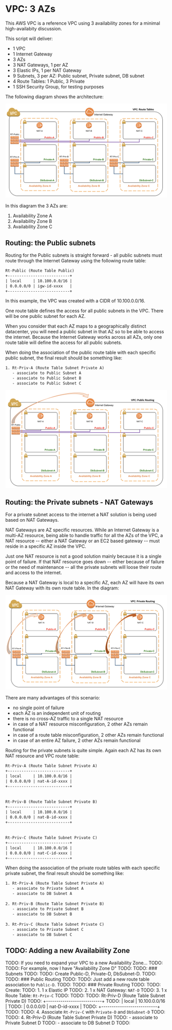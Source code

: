 # VPC: 3 AZs

This AWS VPC is a reference VPC using 3 availability zones for a minimal
high-availabity discussion.

This script will deliver:
* 1 VPC
* 1 Internet Gateway
* 3 AZs
* 3 NAT Gateways, 1 per AZ
* 3 Elastic IPs, 1 per NAT Gateway
* 9 Subnets, 3 per AZ: Public subnet, Private subnet, DB subnet
* 4 Route Tables: 1 Public, 3 Private
* 1 SSH Security Group, for testing purposes


The following diagram shows the architecture:

![VPC - 3AZs - Route Tables](img/vpc-3azs-route-tables.png?raw=true "VPC 3 AZs")


In this diagram the 3 AZs are:
1. Availability Zone A
2. Availability Zone B
3. Availability Zone C



## Routing: the Public subnets

Routing for the Public subnets is straight forward - all public subnets must
route through the Internet Gateway using the following route table:

    Rt-Public (Route Table Public)
    +---------------------------+
    | local     | 10.100.0.0/16 |
    | 0.0.0.0/0 | igw-id-xxxx   |
    +---------------------------+

In this example, the VPC was created with a CIDR of 10.100.0.0/16.

One route table defines the access for all public subnets in the VPC. There will
be one public subnet for each AZ.

When you consider that each AZ maps to a geographically distinct datacenter, you
will need a public subnet in that AZ so to be able to access the internet.
Because the Internet Gateway works across all AZs, only one route table will
define the access for all public subnets.

When doing the association of the public route table with each specific
public subnet, the final result should be something like:


    1. Rt-Priv-A (Route Table Subnet Private A)
       - associate to Public Subnet A
       - associate to Public Subnet B
       - associate to Public Subnet C


![VPC - 3AZs - Public](img/vpc-3azs-route-public.png?rqw=true "Public Routing")


## Routing: the Private subnets - NAT Gateways

For a private subnet access to the internet a NAT solution is being used based
on NAT Gateways.

NAT Gateways are AZ specific resources. While an Internet Gateway is a multi-AZ
resource, being able to handle traffic for all the AZs of the VPC, a NAT
resource -- either a NAT Gateway or an EC2 based gateway -- must reside in a
specific AZ inside the VPC.

Just one NAT resource is not a good solution mainly because it is a single point
of failure. If that NAT resource goes down -- either because of failure or the
need of maintenance -- all the private subnets will loose their route and access
to the internet.

Because a NAT Gateway is local to a specific AZ, each AZ will have its own NAT
Gateway with its own route table. In the diagram:


![VPC - 3AZs - Private](img/vpc-3azs-route-private.png?raw=true "Private Routing")


There are many advantages of this scenario:

* no single point of failure
* each AZ is an independent unit of routing
* there is no cross-AZ traffic to a single NAT resource
* in case of a NAT resource misconfiguration, 2 other AZs remain functional
* in case of a route table misconfiguration, 2 other AZs remain functional
* in case of an entire AZ failure, 2 other AZs remain functional


Routing for the private subnets is quite simple. Again each AZ has its own NAT
resource and VPC route table:


    Rt-Priv-A (Route Table Subnet Private A)
    +---------------------------+
    | local     | 10.100.0.0/16 |
    | 0.0.0.0/0 | nat-A-id-xxxx |
    +---------------------------+


    Rt-Priv-B (Route Table Subnet Private B)
    +---------------------------+
    | local     | 10.100.0.0/16 |
    | 0.0.0.0/0 | nat-B-id-xxxx |
    +---------------------------+


    Rt-Priv-C (Route Table Subnet Private C)
    +---------------------------+
    | local     | 10.100.0.0/16 |
    | 0.0.0.0/0 | nat-C-id-xxxx |
    +---------------------------+


When doing the association of the private route tables with each specific
private subnet, the final result should be something like:


    1. Rt-Priv-A (Route Table Subnet Private A)
       - associate to Private Subnet A
       - associate to DB Subnet A

    2. Rt-Priv-B (Route Table Subnet Private B)
       - associate to Private Subnet B
       - associate to DB Subnet B

    3. Rt-Priv-C (Route Table Subnet Private C)
       - associate to Private Subnet C
       - associate to DB Subnet C


## TODO: Adding a new Availability Zone

TODO: If you need to expand your VPC to a new Availability Zone...
TODO:
TODO: For example, now I have "Availability Zone D"
TODO:
TODO: ### Subnets
TODO:
TODO: Create Public-D, Private-D, DbSubnet-D.
TODO:
TODO: ### Public Routing
TODO:
TODO: Just add a new route table association to `Public-D`.
TODO:
TODO: ### Private Routing
TODO:
TODO: Create:
TODO: 1. 1 x Elastic IP
TODO: 2. 1 x NAT Gateway: `NAT-D`
TODO: 3. 1 x Route Table: `Rt-Priv-C`
TODO:
TODO:
TODO:     Rt-Priv-D (Route Table Subnet Private D)
TODO:     +---------------------------+
TODO:     | local     | 10.100.0.0/16 |
TODO:     | 0.0.0.0/0 | nat-D-id-xxxx |
TODO:     +---------------------------+
TODO:
TODO: 4. Associate `Rt-Priv-C` with `Private-D` and `DbSubnet-D`
TODO:
TODO:     4. Rt-Priv-D (Route Table Subnet Private D)
TODO:        - associate to Private Subnet D
TODO:        - associate to DB Subnet D
TODO:
